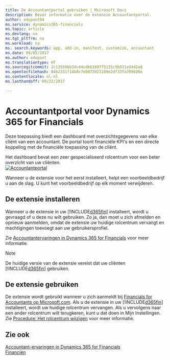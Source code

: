 ```yaml
---
title: De Accountantportal gebruiken | Microsoft Docs
description: Bevat informatie over de extensie Accountantportal.
author: edupont04
ms.service: dynamics365-financials
ms.topic: article
ms.devlang: na
ms.tgt_pltfrm: na
ms.workload: na
ms. search.keywords: app, add-in, manifest, customize, accountant
ms.date: 09/05/2017
ms.author: edupont
ms.translationtype: HT
ms.sourcegitcommit: 2c13559bb3dc44cdb61697f5135c5b931e34d2a8
ms.openlocfilehash: 84b2331f14b8c7e8d73921189e2df33fa709626e
ms.contentlocale: nl-nl
ms.lasthandoff: 09/22/2017

---
```

# <a name="accountant-portal-for-dynamics-365-for-financials"></a>Accountantportal voor Dynamics 365 for Financials
Deze toepassing biedt een dashboard met overzichtsgegevens van elke cliënt van een accountant. De portal toont financiële KPI's en een directe koppeling met de financiële toepassing van de cliënt.  

Het dashboard bevat een zeer gespecialiseerd rolcentrum voor een beter overzicht van uw cliënten.  
[![Accountantportal](./media/ui-extensions-accportal/accountant-portal.png)](https://go.microsoft.com/fwlink/?linkid=851257)

Wanneer u de extensie voor het eerst installeert, helpt een voorbeeldbedrijf u aan de slag. U kunt het voorbeeldbedrijf op elk moment verwijderen.  

## <a name="installing-the-extension"></a>De extensie installeren
Wanneer u de extensie in uw [!INCLUDE[d365fin](includes/d365fin_md.md)] installeert, wordt u gevraagd of u deze nu wilt gebruiken. Zo ja, dan moet u zich afmelden en opnieuw aanmelden, omdat de extensie uw huidige rolcentrum vervangt en machtigingen toevoegt aan uw gebruikersprofiel.  

Zie [Accountantervaringen in Dynamics 365 for Financials](finance-accounting.md) voor meer informatie.  

> [!NOTE]  
>  De huidige versie van de extensie vereist dat uw cliënten [!INCLUDE[d365fin](includes/d365fin_md.md)] gebruiken.  

## <a name="using-the-extension"></a>De extensie gebruiken
De extensie wordt gebruikt wanneer u zich aanmeldt bij [Financials for Accountants op Microsoft.com](https://www.microsoft.com/en-us/dynamics365/financial-insights-for-accountants). Als u de extensie in uw [!INCLUDE[d365fin](includes/d365fin_md.md)] installeert, wordt uw huidige rolcentrum vervangen. Als u vervolgens naar een ander rolcentrum wilt terugkeren, kunt u dat doen in Mijn Instellingen. Zie [Procedure: Het rolcentrum wijzigen](change-role.md) voor meer informatie.  

## <a name="see-also"></a>Zie ook
[Accountant-ervaringen in Dynamics 365 for Financials](finance-accounting.md)  
[Financiën](finance.md)  

